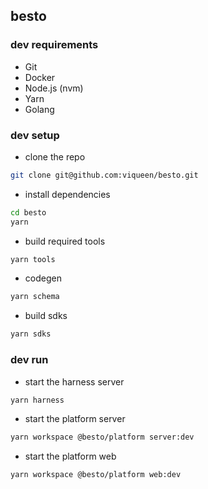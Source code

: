 ## besto

### dev requirements

- Git
- Docker
- Node.js (nvm)
- Yarn
- Golang

### dev setup

- clone the repo
```bash
git clone git@github.com:viqueen/besto.git
```

- install dependencies
```bash
cd besto
yarn
```

- build required tools
```bash
yarn tools
```

- codegen
```bash
yarn schema
```

- build sdks
```bash
yarn sdks
```

### dev run

- start the harness server
```bash
yarn harness
```

- start the platform server
```bash
yarn workspace @besto/platform server:dev
```

- start the platform web
```bash
yarn workspace @besto/platform web:dev
```
